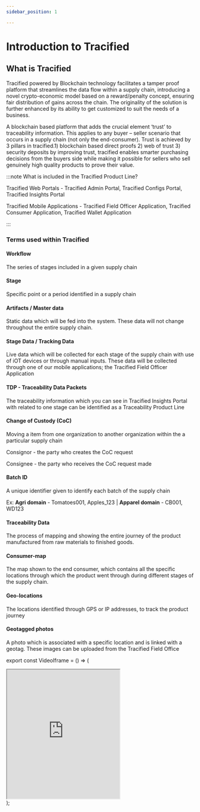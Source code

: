 ```yaml
---
sidebar_position: 1

---
```


# Introduction to Tracified


## What is Tracified



<VideoIframe></VideoIframe>

Tracified powered by Blockchain technology facilitates a tamper proof platform that streamlines the data flow within a supply chain, introducing a novel crypto-economic model based on a reward/penalty concept, ensuring fair distribution of gains across the chain. The originality of the solution is further enhanced by its ability to get customized to suit the needs of a business. 

A blockchain based platform that adds the crucial element ‘trust’ to traceability information. This applies to any buyer – seller scenario that occurs in a supply chain (not only the end-consumer). Trust is achieved by 3 pillars in tracified.1) blockchain based direct proofs 2) web of trust 3) security deposits by improving trust, tracified enables smarter purchasing decisions from the buyers side while making it possible for sellers who sell genuinely high quality products to prove their value. 


:::note What is included in the Tracified Product Line?



Tracified Web Portals - Tracified Admin Portal, Tracified Configs Portal, Tracified Insights Portal

Tracified Mobile Applications - Tracified Field Officer Application, Tracified Consumer Application, Tracified Wallet Application


:::



### Terms used within Tracified



#### Workflow
The series of stages included in a given supply chain
 
####  Stage  
Specific point or a period identified in a supply chain 

####  Artifacts / Master data
 Static data which will be fed into the system. These data will not change throughout the entire supply chain.

#### Stage Data / Tracking Data 
Live data which will be collected for each stage of the supply  chain with use of iOT devices or through manual inputs. These data will be collected through one of our mobile applications; the Tracified Field Officer Application

####  TDP - Traceability Data Packets
The traceability information which you can see in Tracified Insights Portal with related to one stage can be identified as a Traceability Product Line

#### Change of Custody (CoC)
Moving a item from one organization to another organization within the a particular supply chain 

Consignor - the party who creates the CoC request

Consignee - the party who receives the CoC request made

#### Batch ID

 A unique identifier given to identify each batch of the supply chain
 
 Ex: 	**Agri domain** - Tomatoes001, Apples_123 |
	**Apparel domain** - CB001, WD123

#### Traceability Data

The process of mapping and showing the entire journey of the product manufactured from raw materials to finished goods.


#### Consumer-map

The map shown to the end consumer, which contains all the specific locations through which the product went through during different stages of the supply chain.

#### Geo-locations

The locations identified through GPS or IP addresses, to track the product journey

#### Geotagged photos

A photo which is associated with a specific location and is linked with a geotag. These images can be uploaded from the Tracified Field Office


export const VideoIframe = () => (
  <div>
      <iframe width="60%" height="345" src="https://www.youtube.com/embed/d4WY6D_LkVg">
      </iframe>
  </div>
);

